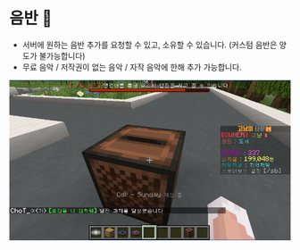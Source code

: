 # 음반 💽

* 서버에 원하는 음반 추가를 요청할 수 있고, 소유할 수 있습니다. (커스텀 음반은 양도가 불가능합니다)
* 무료 음악 / 저작권이 없는 음악 / 자작 음악에 한해 추가 가능합니다.

![](<../../.gitbook/assets/image (2).png>)
